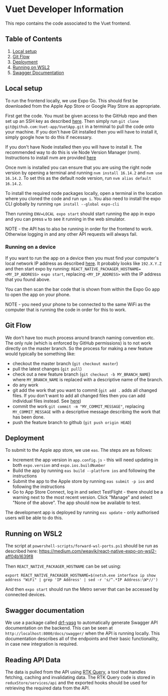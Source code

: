 # Vuet Developer Information

This repo contains the code associated to the Vuet frontend.

## Table of Contents

1. [Local setup](#local-setup)
2. [Git Flow](#git-flow)
3. [Deployment](#deployment)
4. [Running on WSL2](#running-on-wsl2)
5. [Swagger Documentation](#swagger-documentation)

## Local setup

To run the frontend locally, we use Expo Go. This should first be downloaded from the Apple App Store or Google Play Store as appropriate.

First get the code. You must be given access to the GitHub repo and then set up an SSH key as described [here](https://www.inmotionhosting.com/support/server/ssh/how-to-add-ssh-keys-to-your-github-account/). Then simply run `git clone git@github.com:Vuet-app/VuetApp.git` in a terminal to pull the code onto your machine. If you don't have Git installed then you will have to install it, simply google how to do this if necessary.

If you don't have Node installed then you will have to install it. The recommended way to do this is vie Node Version Manager (nvm). Instructions to install nvm are provided [here](https://heynode.com/tutorial/install-nodejs-locally-nvm/)

Once nvm is installed you can ensure that you are using the right node version by opening a terminal and running `nvm install 16.14.2` and `nvm use 16.14.2`. To set this as the default node version, run `nvm alias default 16.14.2`.

To install the required node packages locally, open a terminal in the location where you cloned the code and run `npm i`. You also need to install the expo CLI globally by running `npm install --global expo-cli`

Then running `ENV=LOCAL expo start` should start running the app in expo and you can press `w` to see it running in the web simulator.

NOTE - the API has to also be running in order for the frontend to work. Otherwise logging in and any other API requests will always fail.

### Running on a device

If you want to run the app on a device then you must find your computer's local network IP address as described [here](https://www.avast.com/c-how-to-find-ip-address#:~:text=Open%20the%20Start%20menu%20and%20type%20cmd%20to%20open%20the,that%20includes%20your%20IP%20address.). It probably looks like `192.X.Y.Z` and then start expo by running:
`REACT_NATIVE_PACKAGER_HOSTNAME=<MY_IP_ADDRESS> expo start`, replacing `<MY_IP_ADDRESS>` with the IP address that you found above.

You can then scan the bar code that is shown from within the Expo Go app to open the app on your phone.

NOTE - you need your phone to be connected to the same WiFi as the computer that is running the code in order for this to work.

## Git Flow

We don't have too much process around branch naming convention etc. The only rule (which is enforced by GitHub permissions) is to not work directly on the master branch. So the process for making a new feature would typically be something like:

- checkout the master branch (`git checkout master`)
- pull the latest changes (`git pull`)
- check out a new feature branch (`git checkout -b MY_BRANCH_NAME`) where `MY_BRANCH_NAME` is replaced with a descriptive name of the branch.
- do any work
- git add the work that you want to commit (`git add .` adds all changed files. If you don't want to add all changed files then you can add individual files instead. See [here](https://www.earthdatascience.org/workshops/intro-version-control-git/basic-git-commands/#:~:text=git%20add%20%3A%20takes%20a%20modified,associated%20with%20a%20unique%20identifier.))
- commit the work `git commit -m "MY_COMMIT_MESSAGE"`, replacing `MY_COMMIT_MESSAGE` with a descriptive message describing the work that has been done.
- push the feature branch to github (`git push origin HEAD`)

## Deployment

To submit to the Apple app store, we use `eas`. The steps are as follows:

- Increment the app version in `app.config.js` - this will need updating in both `expo.version` and `expo.ios.buildNumber`
- Build the app by running `eas build --platform ios` and following the instructions
- Submit the app to the Apple store by running `eas submit -p ios` and following the instructions
- Go to App Store Connect, log in and select TestFlight - there should be a warning next to the most recent version. Click "Manage" and select "None of the above". The app should now be available to test.

The development app is deployed by running `eas update` - only authorised users will be able to do this.

## Running on WSL2

The script at `powershell-scripts/forward-wsl-ports.ps1` should be run as described here:
https://medium.com/weavik/react-native-expo-on-wsl2-aff04b1639f8

Then `REACT_NATIVE_PACKAGER_HOSTNAME` can be set using:

```
export REACT_NATIVE_PACKAGER_HOSTNAME=$(netsh.exe interface ip show address "WiFi" | grep 'IP Address' | sed -r 's/^.*IP Address:\W*//')
```

And then `expo start` should run the Metro server that can be accessed by connected devices.

## Swagger documentation

We use a package called [drf-yasg](https://drf-yasg.readthedocs.io/en/stable/) to automatically generate Swagger API documentation on the backend. This can be seen at `http://localhost:8000/docs/swagger/` when the API is running locally. This documentation describes all of the endpoints and their basic functionality, in case new integration is required.

## Reading API Data

The data is pulled from the API using [RTK Query](https://redux-toolkit.js.org/rtk-query/overview), a tool that handles fetching, caching and invalidating data. The RTK Query code is stored in `reduxStore/services/api` and the exported hooks should be used for retrieving the required data from the API.

